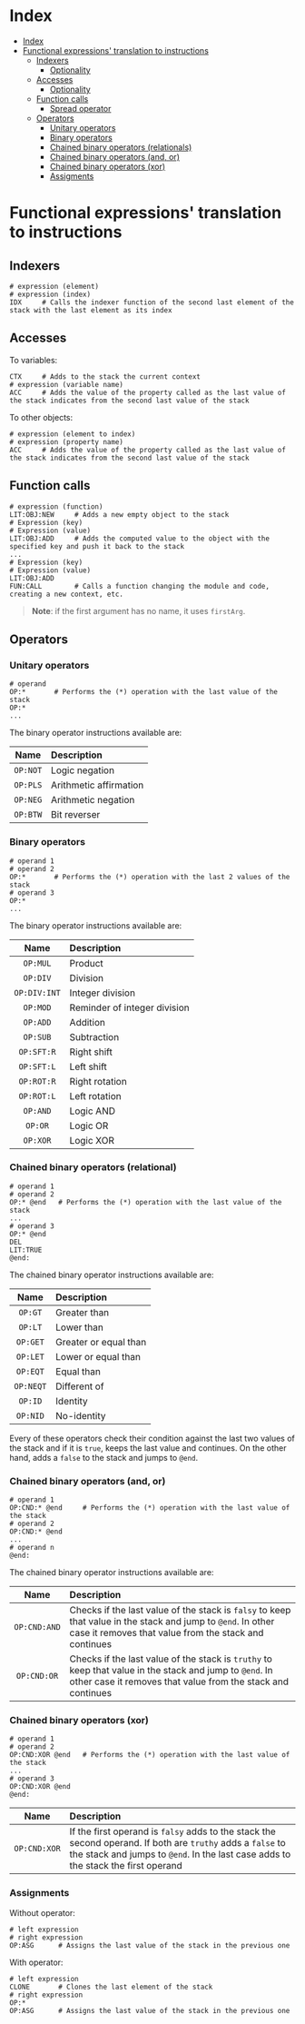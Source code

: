 
# Index

- [Index](#index)
- [Functional expressions' translation to instructions](#functional-expressions-translation-to-instructions)
  - [Indexers](#indexers)
    - [Optionality](#optionality)
  - [Accesses](#accesses)
    - [Optionality](#optionality-1)
  - [Function calls](#function-calls)
    - [Spread operator](#spread-operator)
  - [Operators](#operators)
    - [Unitary operators](#unitary-operators)
    - [Binary operators](#binary-operators)
    - [Chained binary operators (relationals)](#chained-binary-operators-relationals)
    - [Chained binary operators (and, or)](#chained-binary-operators-and-or)
    - [Chained binary operators (xor)](#chained-binary-operators-xor)
    - [Assigments](#assigments)

# Functional expressions' translation to instructions

## Indexers

```lasm
# expression (element)
# expression (index)
IDX     # Calls the indexer function of the second last element of the stack with the last element as its index
```

## Accesses

To variables:

```lasm
CTX     # Adds to the stack the current context
# expression (variable name)
ACC     # Adds the value of the property called as the last value of the stack indicates from the second last value of the stack
```

To other objects:

```lasm
# expression (element to index)
# expression (property name)
ACC     # Adds the value of the property called as the last value of the stack indicates from the second last value of the stack
```

## Function calls

```lasm
# expression (function)
LIT:OBJ:NEW     # Adds a new empty object to the stack
# Expression (key)
# Expression (value)
LIT:OBJ:ADD     # Adds the computed value to the object with the specified key and push it back to the stack
...
# Expression (key)
# Expression (value)
LIT:OBJ:ADD
FUN:CALL        # Calls a function changing the module and code, creating a new context, etc.
```

> **Note**: if the first argument has no name, it uses `firstArg`.

## Operators

### Unitary operators

```lasm
# operand
OP:*       # Performs the (*) operation with the last value of the stack
OP:*
...
```

The binary operator instructions available are:

| Name | Description |
|:----:|:------------|
| `OP:NOT` | Logic negation |
| `OP:PLS` | Arithmetic affirmation |
| `OP:NEG` | Arithmetic negation |
| `OP:BTW` | Bit reverser |

### Binary operators

```lasm
# operand 1
# operand 2
OP:*       # Performs the (*) operation with the last 2 values of the stack
# operand 3
OP:*
...
```

The binary operator instructions available are:

| Name | Description |
|:----:|:------------|
| `OP:MUL` | Product |
| `OP:DIV` | Division |
| `OP:DIV:INT` | Integer division |
| `OP:MOD` | Reminder of integer division |
| `OP:ADD` | Addition |
| `OP:SUB` | Subtraction |
| `OP:SFT:R` | Right shift |
| `OP:SFT:L` | Left shift |
| `OP:ROT:R` | Right rotation |
| `OP:ROT:L` | Left rotation |
| `OP:AND` | Logic AND |
| `OP:OR` | Logic OR |
| `OP:XOR` | Logic XOR |

### Chained binary operators (relational)

```lasm
# operand 1
# operand 2
OP:* @end   # Performs the (*) operation with the last value of the stack
...
# operand 3
OP:* @end
DEL
LIT:TRUE
@end:
```

The chained binary operator instructions available are:

| Name | Description |
|:----:|:------------|
| `OP:GT` | Greater than |
| `OP:LT` | Lower than |
| `OP:GET` | Greater or equal than |
| `OP:LET` | Lower or equal than |
| `OP:EQT` | Equal than |
| `OP:NEQT` | Different of |
| `OP:ID` | Identity |
| `OP:NID` | No-identity |

Every of these operators check their condition against the last two values of the stack and if it is `true`, keeps the last value and continues. On the other hand, adds a `false` to the stack and jumps to `@end`.

### Chained binary operators (and, or)

```lasm
# operand 1
OP:CND:* @end     # Performs the (*) operation with the last value of the stack
# operand 2
OP:CND:* @end
...
# operand n
@end:
```

The chained binary operator instructions available are:

| Name | Description |
|:----:|:------------|
| `OP:CND:AND` | Checks if the last value of the stack is `falsy` to keep that value in the stack and jump to `@end`. In other case it removes that value from the stack and continues |
| `OP:CND:OR` | Checks if the last value of the stack is `truthy` to keep that value in the stack and jump to `@end`. In other case it removes that value from the stack and continues |

### Chained binary operators (xor)

```lasm
# operand 1
# operand 2
OP:CND:XOR @end   # Performs the (*) operation with the last value of the stack
...
# operand 3
OP:CND:XOR @end
@end:
```

| Name | Description |
|:----:|:------------|
| `OP:CND:XOR` | If the first operand is `falsy` adds to the stack the second operand. If both are `truthy` adds a `false` to the stack and jumps to `@end`. In the last case adds to the stack the first operand |

### Assignments

Without operator:

```lasm
# left expression
# right expression
OP:ASG      # Assigns the last value of the stack in the previous one
```

With operator:

```lasm
# left expression
CLONE       # Clones the last element of the stack
# right expression
OP:*
OP:ASG      # Assigns the last value of the stack in the previous one
```
